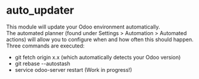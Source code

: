 # auto_updater
This module will update your Odoo environment automatically.<br/>
The automated planner (found under Settings > Automation > Automated actions) will allow you to configure when and how often this should happen.
Three commands are executed:<br/>
<ul>
<li>git fetch origin x.x (which automatically detects your Odoo version)</li>
<li>git rebase --autostash</li>
<li>service odoo-server restart (Work in progress!)</li>
</ul>
